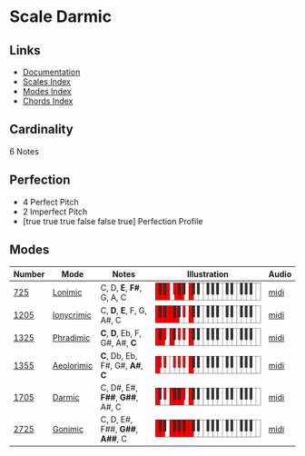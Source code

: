 # Scale Darmic

## Links

- [Documentation](README.md)
- [Scales Index](Scales.md)
- [Modes Index](Modes.md)
- [Chords Index](Chords.md)

## Cardinality

6 Notes

## Perfection

- 4 Perfect Pitch
- 2 Imperfect Pitch
- [true true true false false true] Perfection Profile

## Modes

| Number | Mode | Notes | Illustration | Audio |
|--------|------|-------|--------------|-------|
| [725](https://ianring.com/musictheory/scales/725) | [Lonimic](ModeLonimic.md) | C, D, **E**, **F#**, G, A, C | ![CNaturalLonimic](ModeCNaturalLonimic.png) | [midi](https://github.com/edipermadi/music/blob/main/docs/ModeCNaturalLonimic.mid?raw=true) | 
| [1205](https://ianring.com/musictheory/scales/1205) | [Ionycrimic](ModeIonycrimic.md) | C, **D**, **E**, F, G, A#, C | ![CNaturalIonycrimic](ModeCNaturalIonycrimic.png) | [midi](https://github.com/edipermadi/music/blob/main/docs/ModeCNaturalIonycrimic.mid?raw=true) | 
| [1325](https://ianring.com/musictheory/scales/1325) | [Phradimic](ModePhradimic.md) | **C**, **D**, Eb, F, G#, A#, **C** | ![CNaturalPhradimic](ModeCNaturalPhradimic.png) | [midi](https://github.com/edipermadi/music/blob/main/docs/ModeCNaturalPhradimic.mid?raw=true) | 
| [1355](https://ianring.com/musictheory/scales/1355) | [Aeolorimic](ModeAeolorimic.md) | **C**, Db, Eb, F#, G#, **A#**, **C** | ![CNaturalAeolorimic](ModeCNaturalAeolorimic.png) | [midi](https://github.com/edipermadi/music/blob/main/docs/ModeCNaturalAeolorimic.mid?raw=true) | 
| [1705](https://ianring.com/musictheory/scales/1705) | [Darmic](ModeDarmic.md) | C, D#, E#, **F##**, **G##**, A#, C | ![CNaturalDarmic](ModeCNaturalDarmic.png) | [midi](https://github.com/edipermadi/music/blob/main/docs/ModeCNaturalDarmic.mid?raw=true) | 
| [2725](https://ianring.com/musictheory/scales/2725) | [Gonimic](ModeGonimic.md) | C, D, E#, F##, **G##**, **A##**, C | ![CNaturalGonimic](ModeCNaturalGonimic.png) | [midi](https://github.com/edipermadi/music/blob/main/docs/ModeCNaturalGonimic.mid?raw=true) | 
